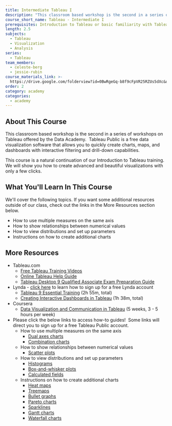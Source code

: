 ```yaml
---
title: Intermediate Tableau I
description: "This classroom based workshop is the second in a series of workshops on Tableau offered by the Data Academy. \_Tableau Public is a free data visualization software that allows you to quickly create charts, maps, and dashboards with interactive filtering and drill-down capabilities."
course_short_name: Tableau - Intermediate I
prerequisites: Introduction to Tableau or basic familiarity with Tableau
length: 2.5
subjects:
  - Tableau
  - Visualization
  - Analysis
series:
  - Tableau
team_members:
  - celeste-berg
  - jessie-rubin
course_materials_link: >-
  https://drive.google.com/folderview?id=0BwRgeGq-b8f9cFpVR25RZUs5dXc&usp=sharing
order: 2
category: academy
categories:
  - academy
---
```


## About This Course

This classroom based workshop is the second in a series of workshops on Tableau offered by the Data Academy. &nbsp;Tableau Public is a free data visualization software that allows you to quickly create charts, maps, and dashboards with interactive filtering and drill-down capabilities.

This course is a natural continuation of our Introduction to Tableau training. We will show you how to create advanced and beautiful visualizations with only a few clicks.

## What You'll Learn In This Course

We'll cover the following topics. If you want some additional resources outside of our class, check out the links in the More Resources section below.

* How to use multiple measures on the same axis
* How to show relationships between numerical values
* How to view distributions and set up parameters
* Instructions on how to create additional charts

## More Resources

* Tableau.com
  * [Free Tableau Training Videos](http://www.tableau.com/learn/training)
  * [Online Tableau Help Guide](http://onlinehelp.tableau.com/current/pro/online/windows/en-us/help.html)
  * [Tableau Desktop 9 Qualified Associate Exam Preparation Guide](http://mkt.tableau.com/files/Desktop-9-QA-Prep-Guide.pdf)
* Lynda - [click here](https://drive.google.com/file/d/0BwRgeGq-b8f9eVNXQU9BNEJJVHc/view?usp=sharing) to learn how to sign up for a free Lynda account
  * [Tableau 9 Essential Training](https://www.lynda.com/Tableau-tutorials/Tableau-9-Essential-Training/386886-2.html) (2h 55m, total)
  * [Creating Interactive Dashboards in Tableau](https://www.lynda.com/Tableau-tutorials/Creating-Interactive-Dashboards-Tableau/417094-2.html) (1h 38m, total)
* Coursera
  * [Data Visualization and Communication in Tableau](https://www.coursera.org/learn/analytics-tableau/) (5 weeks, 3 - 5 hours per week)
* Please click the below links to access how-to guides!&nbsp; Some links will direct you to sign up for a free Tableau Public account.
  * How to use multiple measures on the same axis
    * [Dual axes charts](http://onlinehelp.tableau.com/current/pro/online/windows/en-us/help.htm#multiplemeasures_dualaxes.html?)
    * [Combination charts](http://onlinehelp.tableau.com/current/pro/online/en-us/help.htm#multiplemeasures_combocharts.html)
  * How to show relationships between numerical values
    * [Scatter plots](http://onlinehelp.tableau.com/current/pro/online/windows/en-us/help.htm#buildexamples_scatter.html?)
  * How to view distributions and set up parameters
    * [Histograms](http://onlinehelp.tableau.com/current/pro/online/windows/en-us/help.htm#buildexamples_histogram.html?Highlight=histograms)
    * [Box-and-whisker plots](http://onlinehelp.tableau.com/current/pro/online/windows/en-us/help.htm#buildexamples_boxplot.html?)
    * [Calculated fields](http://onlinehelp.tableau.com/current/pro/online/en-us/help.htm#calculations_calculatedfields.html)
  * Instructions on how to create additional charts
    * [Heat maps](http://onlinehelp.tableau.com/current/pro/online/windows/en-us/help.htm#buildexamples_heatmap.html?)
    * [Treemaps](http://onlinehelp.tableau.com/current/pro/online/windows/en-us/help.htm#buildexamples_treemap.html%3FTocPath%3DBuilding%2520Data%2520Views%7CBuild-It-Yourself%2520Exercises%7C_____9)
    * [Bullet graphs](http://onlinehelp.tableau.com/current/pro/online/windows/en-us/help.htm#reflines_adddistributions_bullet.html)
    * [Pareto charts](http://www.tableau.com/learn/tutorials/on-demand/pareto-charts)
    * [Sparklines](http://kb.tableau.com/articles/knowledgebase/sparklines-bullets)
    * [Gantt charts](http://onlinehelp.tableau.com/current/pro/online/windows/en-us/help.htm#buildexamples_gantt.html%3FTocPath%3DBuilding%2520Data%2520Views%7CBuild-It-Yourself%2520Exercises%7C_____7)
    * [Waterfall charts](http://www.tableau.com/learn/tutorials/on-demand/waterfall-charts-chart-type)